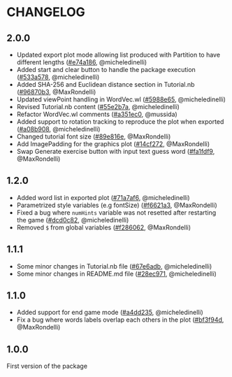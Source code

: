 # CHANGELOG

## 2.0.0

* Updated export plot mode allowing list produced with Partition to have different lengths
  ([#e74a186](https://github.com/micheledinelli/mathematica-word-embeddings/commit/e74a1861769339f266577edd60b74fb93dd58b2e), @micheledinelli)
* Added start and clear button to handle the package execution
  ([#533a578](https://github.com/micheledinelli/mathematica-word-embeddings/commit/533a57888dd166e791375670b604bda644e3fa6a), @micheledinelli)
* Added SHA-256 and Euclidean distance section in Tutorial.nb
  ([#96870b3](https://github.com/micheledinelli/mathematica-word-embeddings/commit/96870b3cc87b1a2889a2721142f095828d443de9), @MaxRondelli)
* Updated viewPoint handling in WordVec.wl
  ([#5988e65](https://github.com/micheledinelli/mathematica-word-embeddings/commit/5988e6531d78f62db9548552eba8fdeec8ef4bb0), @micheledinelli)
* Revised Tutorial.nb content 
  ([#55e2b7a](https://github.com/micheledinelli/mathematica-word-embeddings/commit/55e2b7a908e3e4567e2e4ae399150478030faca9), @micheledinelli)
* Refactor WordVec.wl comments 
  ([#a351ec0](https://github.com/micheledinelli/mathematica-word-embeddings/commit/a351ec0048be5e0a17a9471c0d26c1dda705649e), @mussida)
* Added support to rotation tracking to reproduce the plot when exported
  ([#a08b908](https://github.com/micheledinelli/mathematica-word-embeddings/commit/a08b908c7beb8a251e0fa873a96e294963d15178), @micheledinelli)
* Changed tutorial font size 
  ([#89e816e](https://github.com/micheledinelli/mathematica-word-embeddings/commit/89e816eb12bf45ac8e48812bcaa60b780e791c82), @MaxRondelli)
* Add ImagePadding for the graphics plot 
  ([#14cf272](https://github.com/micheledinelli/mathematica-word-embeddings/commit/14cf2722ff9efa2265169ccda8e9b1656922d35d), @MaxRondelli)
* Swap Generate exercise button with input text guess word 
  ([#fa1fdf9](https://github.com/micheledinelli/mathematica-word-embeddings/commit/fa1fdf9ad8ce474fc27fbb0f5d185ac7747192a8), @MaxRondelli)

## 1.2.0

* Added word list in exported plot
  ([#71a7af6](https://github.com/micheledinelli/mathematica-word-embeddings/commit/71a7af6d59cc5a7f0e65f064b64fb70b77cfb89f), @micheledinelli)
* Parametrized style variables (e.g fontSize)
  ([#f6621a3](https://github.com/micheledinelli/mathematica-word-embeddings/commit/f6621a3eb87b837c56b940914394438fada6d05a), @MaxRondelli)
* Fixed a bug where `numHints` variable was not resetted after restarting the game
  ([#dcd0c82](https://github.com/micheledinelli/mathematica-word-embeddings/commit/dcd0c8235aca1845bb60f8fa9276c68a6f40654c), @micheledinelli)
* Removed `$` from global variables
  ([#f286062](https://github.com/micheledinelli/mathematica-word-embeddings/commit/f286062225bc9e35ffc74e756467d76fb5964a49), @MaxRondelli)

## 1.1.1

* Some minor changes in Tutorial.nb file
  ([#67e6adb](https://github.com/micheledinelli/mathematica-word-embeddings/commit/67e6adb961380c86fb7a6b49b67014798dd10cc1), @micheledinelli)
* Some minor changes in README.md file
  ([#28ec971](https://github.com/micheledinelli/mathematica-word-embeddings/commit/28ec97181adb0f912a314af1b36856da68a2584d), @micheledinelli)

## 1.1.0

* Added support for end game mode
  ([#a4dd235](https://github.com/micheledinelli/word-embeddings/commit/a4dd235082297392f0b5bbbac535592ae30f8b87), @micheledinelli)  
* Fix a bug where words labels overlap each others in the plot
  ([#bf3f94d](https://github.com/micheledinelli/word-embeddings/commit/bf3f94d3e10c18c1b2c1e0c055f3f5b4ca66314f), @MaxRondelli) 

## 1.0.0

First version of the package
